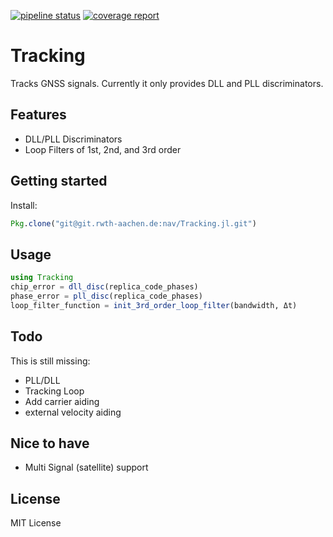 [![pipeline status](https://git.rwth-aachen.de/nav/Tracking.jl/badges/master/pipeline.svg)](https://git.rwth-aachen.de/nav/Tracking.jl/commits/master)
[![coverage report](https://git.rwth-aachen.de/nav/Tracking.jl/badges/master/coverage.svg)](https://git.rwth-aachen.de/nav/Tracking.jl/commits/master)
# Tracking
Tracks GNSS signals. Currently it only provides DLL and PLL discriminators.

## Features

* DLL/PLL Discriminators
* Loop Filters of 1st, 2nd, and 3rd order

## Getting started

Install:
```julia
Pkg.clone("git@git.rwth-aachen.de:nav/Tracking.jl.git")
```

## Usage

```julia
using Tracking
chip_error = dll_disc(replica_code_phases)
phase_error = pll_disc(replica_code_phases)
loop_filter_function = init_3rd_order_loop_filter(bandwidth, Δt)
```

## Todo

This is still missing:
* PLL/DLL
* Tracking Loop
* Add carrier aiding
* external velocity aiding

## Nice to have

* Multi Signal (satellite) support

## License

MIT License
